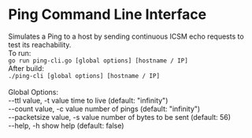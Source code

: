 # Ping Command Line Interface
Simulates a Ping to a host by sending continuous ICSM echo requests to test its reachability.
<br />
To run:
<br />
`go run ping-cli.go [global options] [hostname / IP]`
<br />
After build:
<br />
`./ping-cli [global options] [hostname / IP]`
<br />
<br />
Global Options:
<br />
   --ttl value, -t value         time to live (default: "infinity")
   <br />
   --count value, -c value       number of pings (default: "infinity")
   <br />
   --packetsize value, -s value  number of bytes to be sent (default: 56)
   <br />
   --help, -h                    show help (default: false)
